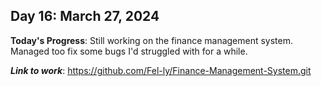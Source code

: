 ## Day 16: March 27, 2024

**Today's Progress**: Still working on the finance management system. Managed too fix some bugs I'd struggled with for a while.

___Link to work___: https://github.com/Fel-ly/Finance-Management-System.git
